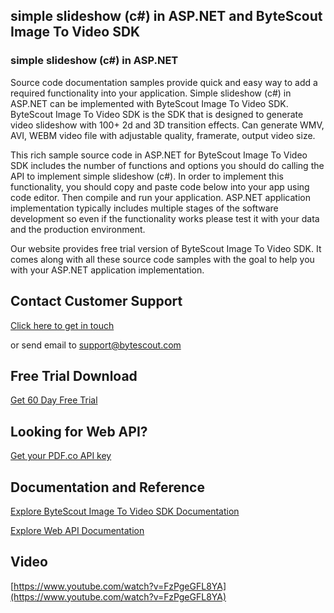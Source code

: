 ## simple slideshow (c#) in ASP.NET and ByteScout Image To Video SDK

### simple slideshow (c#) in ASP.NET

Source code documentation samples provide quick and easy way to add a required functionality into your application. Simple slideshow (c#) in ASP.NET can be implemented with ByteScout Image To Video SDK. ByteScout Image To Video SDK is the SDK that is designed to generate video slideshow with 100+ 2d and 3D transition effects. Can generate WMV, AVI, WEBM video file with adjustable quality, framerate, output video size.

This rich sample source code in ASP.NET for ByteScout Image To Video SDK includes the number of functions and options you should do calling the API to implement simple slideshow (c#). In order to implement this functionality, you should copy and paste code below into your app using code editor. Then compile and run your application. ASP.NET application implementation typically includes multiple stages of the software development so even if the functionality works please test it with your data and the production environment.

Our website provides free trial version of ByteScout Image To Video SDK. It comes along with all these source code samples with the goal to help you with your ASP.NET application implementation.

## Contact Customer Support

[Click here to get in touch](https://bytescout.zendesk.com/hc/en-us/requests/new?subject=ByteScout%20Image%20To%20Video%20SDK%20Question)

or send email to [support@bytescout.com](mailto:support@bytescout.com?subject=ByteScout%20Image%20To%20Video%20SDK%20Question) 

## Free Trial Download

[Get 60 Day Free Trial](https://bytescout.com/download/web-installer?utm_source=github-readme)

## Looking for Web API? 

[Get your PDF.co API key](https://pdf.co/documentation/api?utm_source=github-readme)

## Documentation and Reference

[Explore ByteScout Image To Video SDK Documentation](https://bytescout.com/documentation/index.html?utm_source=github-readme)

[Explore Web API Documentation](https://pdf.co/documentation/api?utm_source=github-readme)

## Video

[https://www.youtube.com/watch?v=FzPgeGFL8YA](https://www.youtube.com/watch?v=FzPgeGFL8YA)